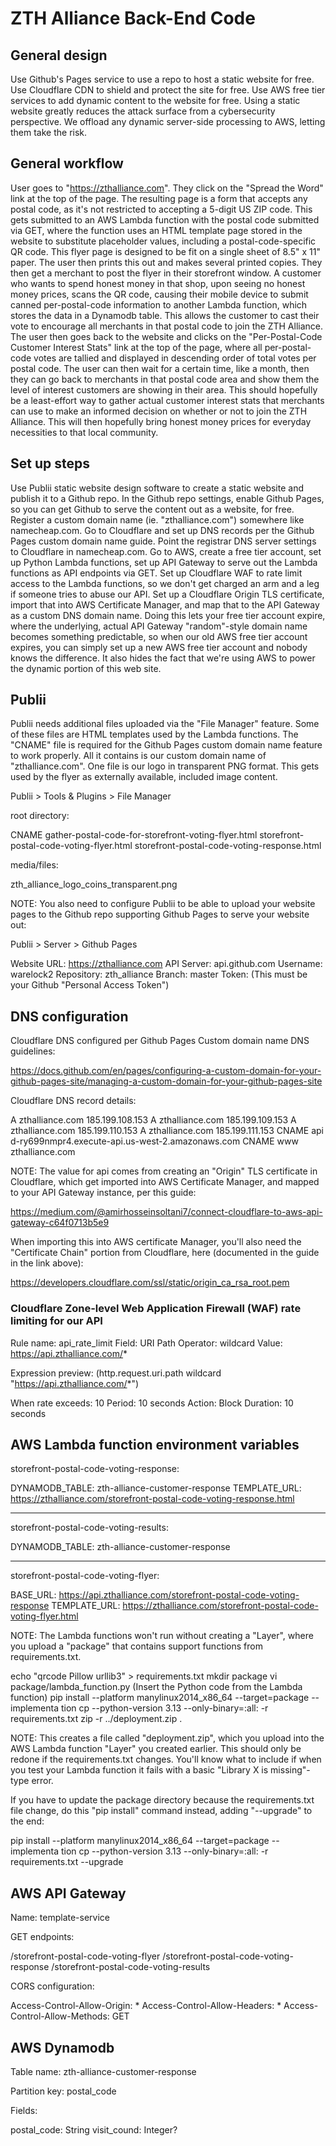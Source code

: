 # ZTH Alliance Back-End Code

## General design

Use Github's Pages service to use a repo to host a static website for free. Use Cloudflare CDN to shield and protect the site for free. Use AWS free tier services to add dynamic content to the website for free. Using a static website greatly reduces the attack surface from a cybersecurity perspective. We offload any dynamic server-side processing to AWS, letting them take the risk.

## General workflow

User goes to "https://zthalliance.com". They click on the "Spread the Word" link at the top of the page. The resulting page is a form that accepts any postal code, as it's not restricted to accepting a 5-digit US ZIP code. This gets submitted to an AWS Lambda function with the postal code submitted via GET, where the function uses an HTML template page stored in the website to substitute placeholder values, including a postal-code-specific QR code. This flyer page is designed to be fit on a single sheet of 8.5" x 11" paper. The user then prints this out and makes several printed copies. They then get a merchant to post the flyer in their storefront window. A customer who wants to spend honest money in that shop, upon seeing no honest money prices, scans the QR code, causing their mobile device to submit canned per-postal-code information to another Lambda function, which stores the data in a Dynamodb table. This allows the customer to cast their vote to encourage all merchants in that postal code to join the ZTH Alliance. The user then goes back to the website and clicks on the "Per-Postal-Code Customer Interest Stats" link at the top of the page, where all per-postal-code votes are tallied and displayed in descending order of total votes per postal code. The user can then wait for a certain time, like a month, then they can go back to merchants in that postal code area and show them the level of interest customers are showing in their area. This should hopefully be a least-effort way to gather actual customer interest stats that merchants can use to make an informed decision on whether or not to join the ZTH Alliance. This will then hopefully bring honest money prices for everyday necessities to that local community.

## Set up steps

Use Publii static website design software to create a static website and publish it to a Github repo. In the Github repo settings, enable Github Pages, so you can get Github to serve the content out as a website, for free. Register a custom domain name (ie. "zthalliance.com") somewhere like namecheap.com. Go to Cloudflare and set up DNS records per the Github Pages custom domain name guide. Point the registrar DNS server settings to Cloudflare in namecheap.com. Go to AWS, create a free tier account, set up Python Lambda functions, set up API Gateway to serve out the Lambda functions as API endpoints via GET. Set up Cloudflare WAF to rate limit access to the Lambda functions, so we don't get charged an arm and a leg if someone tries to abuse our API. Set up a Cloudflare Origin TLS certificate, import that into AWS Certificate Manager, and map that to the API Gateway as a custom DNS domain name. Doing this lets your free tier account expire, where the underlying, actual API Gateway "random"-style domain name becomes something predictable, so when our old AWS free tier account expires, you can simply set up a new AWS free tier account and nobody knows the difference. It also hides the fact that we're using AWS to power the dynamic portion of this web site.

## Publii

Publii needs additional files uploaded via the "File Manager" feature. Some of these files are HTML templates used by the Lambda functions. The "CNAME" file is required for the Github Pages custom domain name feature to work properly. All it contains is our custom domain name of "zthalliance.com". One file is our logo in transparent PNG format. This gets used by the flyer as externally available, included image content.

Publii > Tools & Plugins > File Manager

root directory:

CNAME
gather-postal-code-for-storefront-voting-flyer.html
storefront-postal-code-voting-flyer.html
storefront-postal-code-voting-response.html

media/files:

zth_alliance_logo_coins_transparent.png

NOTE: You also need to configure Publii to be able to upload your website pages to the Github repo supporting Github Pages to serve your website out:

Publii > Server > Github Pages

Website URL: https://zthalliance.com
API Server: api.github.com
Username: warelock2
Repository: zth_alliance
Branch: master
Token: (This must be your Github "Personal Access Token")

## DNS configuration

Cloudflare DNS configured per Github Pages Custom domain name DNS guidelines:

https://docs.github.com/en/pages/configuring-a-custom-domain-for-your-github-pages-site/managing-a-custom-domain-for-your-github-pages-site

Cloudflare DNS record details:

A	zthalliance.com	185.199.108.153
A	zthalliance.com	185.199.109.153
A	zthalliance.com	185.199.110.153
A	zthalliance.com	185.199.111.153
CNAME	api	d-ry699nmpr4.execute-api.us-west-2.amazonaws.com
CNAME	www	zthalliance.com

NOTE: The value for api comes from creating an "Origin" TLS certificate in Cloudflare, which get imported into AWS Certificate Manager, and mapped to your API Gateway instance, per this guide:

https://medium.com/@amirhosseinsoltani7/connect-cloudflare-to-aws-api-gateway-c64f0713b5e9

When importing this into AWS certificate Manager, you'll also need the "Certificate Chain" portion from Cloudflare, here (documented in the guide in the link above):

https://developers.cloudflare.com/ssl/static/origin_ca_rsa_root.pem

### Cloudflare Zone-level Web Application Firewall (WAF) rate limiting for our API

Rule name: api_rate_limit
Field: URI Path
Operator: wildcard
Value: https://api.zthalliance.com/*

Expression preview: (http.request.uri.path wildcard "https://api.zthalliance.com/*")

When rate exceeds: 10
Period: 10 seconds
Action: Block
Duration: 10 seconds

## AWS Lambda function environment variables

storefront-postal-code-voting-response:

DYNAMODB_TABLE: zth-alliance-customer-response
TEMPLATE_URL: https://zthalliance.com/storefront-postal-code-voting-response.html

---

storefront-postal-code-voting-results:

DYNAMODB_TABLE: zth-alliance-customer-response

---

storefront-postal-code-voting-flyer:

BASE_URL: https://api.zthalliance.com/storefront-postal-code-voting-response
TEMPLATE_URL: https://zthalliance.com/storefront-postal-code-voting-flyer.html

NOTE: The Lambda functions won't run without creating a "Layer", where you upload a "package" that contains support functions from requirements.txt.

echo "qrcode
Pillow
urllib3" > requirements.txt
mkdir package
vi package/lambda_function.py (Insert the Python code from the Lambda function)
pip install --platform manylinux2014_x86_64 --target=package --implementa
tion cp --python-version 3.13 --only-binary=:all: -r requirements.txt
zip -r ../deployment.zip .

NOTE: This creates a file called "deployment.zip", which you upload into the AWS Lambda function "Layer" you created earlier. This should only be redone if the requirements.txt changes. You'll know what to include if when you test your Lambda function it fails with a basic "Library X is missing"-type error. 

If you have to update the package directory because the requirements.txt file change, do this "pip install" command instead, adding "--upgrade" to the end:

pip install --platform manylinux2014_x86_64 --target=package --implementa
tion cp --python-version 3.13 --only-binary=:all: -r requirements.txt --upgrade

## AWS API Gateway

Name: template-service

GET endpoints:

/storefront-postal-code-voting-flyer
/storefront-postal-code-voting-response
/storefront-postal-code-voting-results

CORS configuration:

Access-Control-Allow-Origin: *
Access-Control-Allow-Headers: *
Access-Control-Allow-Methods: GET

## AWS Dynamodb

Table name: zth-alliance-customer-response

Partition key: postal_code

Fields:

postal_code: String
visit_cound: Integer?

